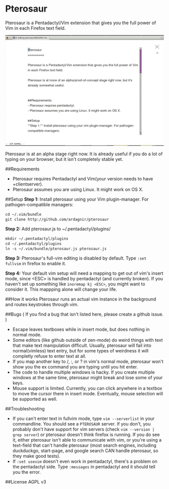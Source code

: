 Pterosaur
=========

Pterosaur is a Pentadactyl/Vim extension that gives you the full power of Vim in each Firefox text field.

![Demo](/pterosaur_demo.gif?raw=true)

Pterosaur is at an alpha stage right now. It is already useful if you do a lot of typing on your browser, but it isn't completely stable yet.


##Requirements
- Pterosaur requires Pentadactyl and Vim(your version needs to have +clientserver).
- Pterosaur assumes you are using Linux. It might work on OS X.

##Setup
**Step 1:** Install pterosaur using your Vim plugin-manager. For pathogen-compatible managers:

    cd ~/.vim/bundle
    git clone http://github.com/ardagnir/pterosaur
    
**Step 2:** Add pterosaur.js to ~/.pentadactyl/plugins/

    mkdir ~/.pentadactyl/plugins
    cd ~/.pentadactyl/plugins
    ln -s ~/.vim/bundle/pterosaur.js pterosaur.js

**Step 3:** Pterosaur's full-vim editing is disabled by default. Type `:set fullvim` in firefox to enable it.

**Step 4:** Your default vim setup will need a mapping to get out of vim's insert mode, since \<ESC\> is handled by pentadactyl (and currently broken).
If you haven't set up something like `inoremap kj <ESC>`, you might want to consider it. This mappping alone will change your life.

##How it works
Pterosaur runs an actual vim instance in the background and routes keystrokes through vim.

##Bugs
( If you find a bug that isn't listed here, please create a github issue. )

- Escape leaves textboxes while in insert mode, but does nothing in normal mode.
- Some editors (like github outside of zen-mode) do weird things with text that make text manipulation difficult. Usually, pterosaur will fail into normal(vimless) text entry, but for some types of weirdness it will completly refuse to enter text at all.
- If you map another key to /, :, or ? in vim's normal mode, pterosaur won't show you the ex command you are typing until you hit enter.
- The code to handle multiple windows is hacky. If you create multiple windows at the same time, pterosaur might break and lose some of your keys.
- Mouse support is limited. Currently, you can click anywhere in a textbox to move the cursor there in insert mode. Eventually, mouse selection will be supported as well.

##Troubleshooting
- If you can't enter text in fullvim mode, type `vim --serverlist` in your commandline. You should see a `PTEROSAUR` server. If you don't, you probably don't have support for vim servers (check `vim --version | grep server`) or pterosaur doesn't think firefox is running. If you do see it, either pterosaur isn't able to communicate with vim, or you're using a text-field that can't handle pterosaur (most search engines, including duckduckgo, start-page, and google search CAN handle pterosaur, so they make good tests).
- If `:set usevim` doesn't even work in pentadactyl, there's a problem on the pentadactyl side. Type `:messages` in pentadactyl and it should tell you the error.

##License
AGPL v3
